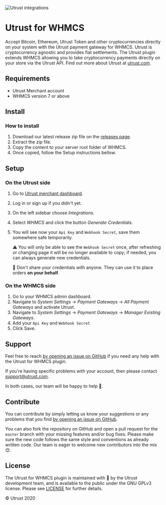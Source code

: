 ![Utrust integrations](https://user-images.githubusercontent.com/1558992/67495646-1e356b00-f673-11e9-8854-1beac877c586.png)

# Utrust for WHMCS

Accept Bitcoin, Ethereum, Utrust Token and other cryptocurrencies directly on your system with the Utrust payment gateway for WHMCS.
Utrust is cryptocurrency agnostic and provides fiat settlements.
The Utrust plugin extends WHMCS allowing you to take cryptocurrency payments directly on your store via the Utrust API.
Find out more about Utrust at [utrust.com](https://utrust.com).

## Requirements

- Utrust Merchant account
- WHMCS version 7 or above

## Install

### How to install

1. Download our latest release zip file on the [releases page](https://github.com/utrustdev/utrust-for-WHMCS/releases).
2. Extract the zip file.
3. Copy the content to your server root folder of WHMCS.
4. Once copied, follow the Setup instructions bellow.

## Setup

### On the Utrust side

1. Go to [Utrust merchant dashboard](https://merchants.utrust.com).
2. Log in or sign up if you didn't yet.
3. On the left sidebar choose _Integrations_.
4. Select _WHMCS_ and click the button _Generate Credentials_.
5. You will see now your `Api Key` and `Webhook Secret`, save them somewhere safe temporarily.

   :warning: You will only be able to see the `Webhook Secret` once, after refreshing or changing page it will be no longer available to copy; if needed, you can always generate new credentials.

   :no_entry_sign: Don't share your credentials with anyone. They can use it to place orders **on your behalf**.

### On the WHMCS side

1. Go to your WHMCS admin dashboard.
2. Navigate to _System Settings_ -> _Payment Gateways_ -> _All Payment Gateways_ and activate Utrust.
3. Navigate to _System Settings_ -> _Payment Gateways_ -> _Manager Existing Gateways_.
4. Add your `Api Key` and `Webhook Secret`
5. Click Save.

## Support

Feel free to reach [by opening an issue on GitHub](https://github.com/utrustdev/utrust-for-WHMCS/issues/new) if you need any help with the Utrust for WHMCS plugin.

If you're having specific problems with your account, then please contact support@utrust.com.

In both cases, our team will be happy to help :purple_heart:.

## Contribute

You can contribute by simply letting us know your suggestions or any problems that you find [by opening an issue on GitHub](https://github.com/utrustdev/utrust-for-WHMCS/issues/new).

You can also fork the repository on GitHub and open a pull request for the `master` branch with your missing features and/or bug fixes.
Please make sure the new code follows the same style and conventions as already written code.
Our team is eager to welcome new contributors into the mix :blush:.

## License

The Utrust for WHMCS plugin is maintained with :purple_heart: by the Utrust development team, and is available to the public under the GNU GPLv3 license. Please see [LICENSE](https://github.com/utrustdev/utrust-for-WHMCS/blob/master/LICENSE) for further details.

&copy; Utrust 2020
